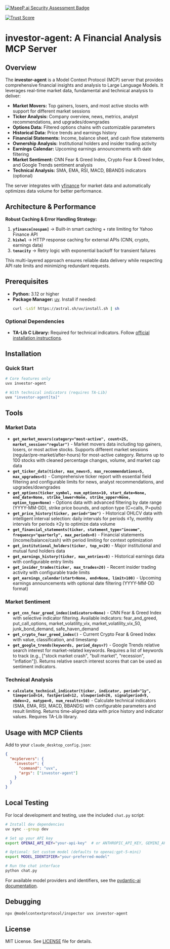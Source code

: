 [![MseeP.ai Security Assessment Badge](https://mseep.net/pr/ferdousbhai-investor-agent-badge.png)](https://mseep.ai/app/ferdousbhai-investor-agent)

[![Trust Score](https://archestra.ai/mcp-catalog/api/badge/quality/ferdousbhai/investor-agent)](https://archestra.ai/mcp-catalog/ferdousbhai__investor-agent)

# investor-agent: A Financial Analysis MCP Server

## Overview

The **investor-agent** is a Model Context Protocol (MCP) server that provides comprehensive financial insights and analysis to Large Language Models. It leverages real-time market data, fundamental and technical analysis to deliver:

- **Market Movers:** Top gainers, losers, and most active stocks with support for different market sessions
- **Ticker Analysis:** Company overview, news, metrics, analyst recommendations, and upgrades/downgrades
- **Options Data:** Filtered options chains with customizable parameters
- **Historical Data:** Price trends and earnings history
- **Financial Statements:** Income, balance sheet, and cash flow statements
- **Ownership Analysis:** Institutional holders and insider trading activity
- **Earnings Calendar:** Upcoming earnings announcements with date filtering
- **Market Sentiment:** CNN Fear & Greed Index, Crypto Fear & Greed Index, and Google Trends sentiment analysis
- **Technical Analysis:** SMA, EMA, RSI, MACD, BBANDS indicators (optional)

The server integrates with [yfinance](https://pypi.org/project/yfinance/) for market data and automatically optimizes data volume for better performance.

## Architecture & Performance

**Robust Caching & Error Handling Strategy:**

1. **`yfinance[nospam]`** → Built-in smart caching + rate limiting for Yahoo Finance API
2. **`hishel`** → HTTP response caching for external APIs (CNN, crypto, earnings data)
3. **`tenacity`** → Retry logic with exponential backoff for transient failures

This multi-layered approach ensures reliable data delivery while respecting API rate limits and minimizing redundant requests.

## Prerequisites

- **Python:** 3.12 or higher
- **Package Manager:** [uv](https://docs.astral.sh/uv/). Install if needed:
  ```bash
  curl -LsSf https://astral.sh/uv/install.sh | sh
  ```

### Optional Dependencies

- **TA-Lib C Library:** Required for technical indicators. Follow [official installation instructions](https://ta-lib.org/install/).

## Installation

### Quick Start

```bash
# Core features only
uvx investor-agent

# With technical indicators (requires TA-Lib)
uvx "investor-agent[ta]"

```

## Tools

### Market Data
- **`get_market_movers(category="most-active", count=25, market_session="regular")`** - Market movers data including top gainers, losers, or most active stocks. Supports different market sessions (regular/pre-market/after-hours) for most-active category. Returns up to 100 stocks with cleaned percentage changes, volume, and market cap data
- **`get_ticker_data(ticker, max_news=5, max_recommendations=5, max_upgrades=5)`** - Comprehensive ticker report with essential field filtering and configurable limits for news, analyst recommendations, and upgrades/downgrades
- **`get_options(ticker_symbol, num_options=10, start_date=None, end_date=None, strike_lower=None, strike_upper=None, option_type=None)`** - Options data with advanced filtering by date range (YYYY-MM-DD), strike price bounds, and option type (C=calls, P=puts)
- **`get_price_history(ticker, period="1mo")`** - Historical OHLCV data with intelligent interval selection: daily intervals for periods ≤1y, monthly intervals for periods ≥2y to optimize data volume
- **`get_financial_statements(ticker, statement_type="income", frequency="quarterly", max_periods=8)`** - Financial statements (income/balance/cash) with period limiting for context optimization
- **`get_institutional_holders(ticker, top_n=20)`** - Major institutional and mutual fund holders data
- **`get_earnings_history(ticker, max_entries=8)`** - Historical earnings data with configurable entry limits
- **`get_insider_trades(ticker, max_trades=20)`** - Recent insider trading activity with configurable trade limits
- **`get_earnings_calendar(start=None, end=None, limit=100)`** - Upcoming earnings announcements with optional date filtering (YYYY-MM-DD format)

### Market Sentiment
- **`get_cnn_fear_greed_index(indicators=None)`** - CNN Fear & Greed Index with selective indicator filtering. Available indicators: fear_and_greed, put_call_options, market_volatility_vix, market_volatility_vix_50, junk_bond_demand, safe_haven_demand
- **`get_crypto_fear_greed_index()`** - Current Crypto Fear & Greed Index with value, classification, and timestamp
- **`get_google_trends(keywords, period_days=7)`** - Google Trends relative search interest for market-related keywords. Requires a list of keywords to track (e.g., ["stock market crash", "bull market", "recession", "inflation"]). Returns relative search interest scores that can be used as sentiment indicators.

### Technical Analysis
- **`calculate_technical_indicator(ticker, indicator, period="1y", timeperiod=14, fastperiod=12, slowperiod=26, signalperiod=9, nbdev=2, matype=0, num_results=50)`** - Calculate technical indicators (SMA, EMA, RSI, MACD, BBANDS) with configurable parameters and result limiting. Returns time-aligned data with price history and indicator values. Requires TA-Lib library.

## Usage with MCP Clients

Add to your `claude_desktop_config.json`:

```json
{
  "mcpServers": {
    "investor": {
      "command": "uvx",
      "args": ["investor-agent"]
    }
  }
}
```

## Local Testing

For local development and testing, use the included `chat.py` script:

```bash
# Install dev dependencies
uv sync --group dev

# Set up your API key
export OPENAI_API_KEY="your-api-key"  # or ANTHROPIC_API_KEY, GEMINI_API_KEY, etc.

# Optional: Set custom model (defaults to openai:gpt-5-mini)
export MODEL_IDENTIFIER="your-preferred-model"

# Run the chat interface
python chat.py
```

For available model providers and identifiers, see the [pydantic-ai documentation](https://ai.pydantic.dev/models/).

## Debugging

```bash
npx @modelcontextprotocol/inspector uvx investor-agent
```

## License

MIT License. See [LICENSE](LICENSE) file for details.
